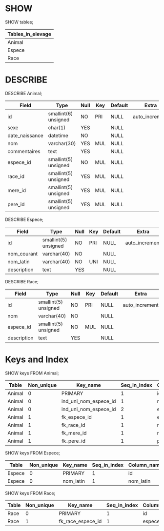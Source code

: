# SHOW

SHOW tables;

| Tables_in_elevage |
| ----------------- |
| Animal            |
| Espece            |
| Race              |

# DESCRIBE

DESCRIBE Animal;

| Field          | Type                 | Null | Key | Default | Extra          |
|----------------|----------------------|------|-----|---------|----------------|
| id             | smallint(6) unsigned | NO   | PRI | NULL    | auto_increment |
| sexe           | char(1)              | YES  |     | NULL    |                |
| date_naissance | datetime             | NO   |     | NULL    |                |
| nom            | varchar(30)          | YES  | MUL | NULL    |                |
| commentaires   | text                 | YES  |     | NULL    |                |
| espece_id      | smallint(5) unsigned | NO   | MUL | NULL    |                |
| race_id        | smallint(5) unsigned | YES  | MUL | NULL    |                |
| mere_id        | smallint(5) unsigned | YES  | MUL | NULL    |                |
| pere_id        | smallint(5) unsigned | YES  | MUL | NULL    |                |

DESCRIBE Espece;

| Field       | Type                 | Null | Key | Default | Extra          |
|-------------|----------------------|------|-----|---------|----------------|
| id          | smallint(5) unsigned | NO   | PRI | NULL    | auto_increment |
| nom_courant | varchar(40)          | NO   |     | NULL    |                |
| nom_latin   | varchar(40)          | NO   | UNI | NULL    |                |
| description | text                 | YES  |     | NULL    |                |

DESCRIBE Race;

| Field       | Type                 | Null | Key | Default | Extra          |
|-------------|----------------------|------|-----|---------|----------------|
| id          | smallint(5) unsigned | NO   | PRI | NULL    | auto_increment |
| nom         | varchar(40)          | NO   |     | NULL    |                |
| espece_id   | smallint(5) unsigned | NO   | MUL | NULL    |                |
| description | text                 | YES  |     | NULL    |                |

# Keys and Index

SHOW keys FROM Animal;

| Table  | Non_unique | Key_name              | Seq_in_index | Column_name |
|--------|------------|-----------------------|--------------|-------------|
| Animal |          0 | PRIMARY               |            1 | id          |
| Animal |          0 | ind_uni_nom_espece_id |            1 | nom         |
| Animal |          0 | ind_uni_nom_espece_id |            2 | espece_id   |
| Animal |          1 | fk_espece_id          |            1 | espece_id   |
| Animal |          1 | fk_race_id            |            1 | race_id     |
| Animal |          1 | fk_mere_id            |            1 | mere_id     |
| Animal |          1 | fk_pere_id            |            1 | pere_id     |

SHOW keys FROM Espece;

| Table  | Non_unique | Key_name  | Seq_in_index | Column_name |
|--------|------------|-----------|--------------|-------------|
| Espece |          0 | PRIMARY   |            1 | id          |
| Espece |          0 | nom_latin |            1 | nom_latin   |

SHOW keys FROM Race;

| Table | Non_unique | Key_name          | Seq_in_index | Column_name |
|-------|------------|-------------------|--------------|-------------|
| Race  |          0 | PRIMARY           |            1 | id          |
| Race  |          1 | fk_race_espece_id |            1 | espece_id   |
